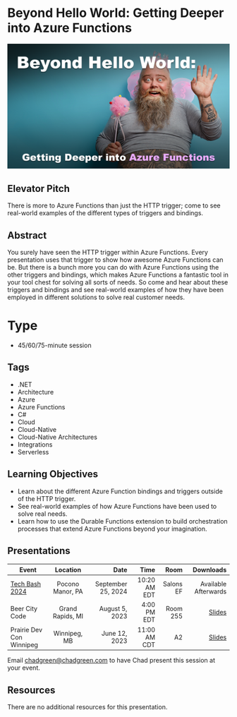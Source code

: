 # Beyond Hello World: Getting Deeper into Azure Functions

![Presentation Title](thumbnail.jpg)

## Elevator Pitch
There is more to Azure Functions than just the HTTP trigger; come to see real-world examples of the different types of triggers and bindings.

## Abstract
You surely have seen the HTTP trigger within Azure Functions. Every presentation uses that trigger to show how awesome Azure Functions can be. But there is a bunch more you can do with Azure Functions using the other triggers and bindings, which makes Azure Functions a fantastic tool in your tool chest for solving all sorts of needs. So come and hear about these triggers and bindings and see real-world examples of how they have been employed in different solutions to solve real customer needs.

# Type
- 45/60/75-minute session

## Tags
- .NET
- Architecture
- Azure
- Azure Functions
- C#
- Cloud
- Cloud-Native
- Cloud-Native Architectures
- Integrations
- Serverless



## Learning Objectives
- Learn about the different Azure Function bindings and triggers outside of the HTTP trigger.
- See real-world examples of how Azure Functions have been used to solve real needs.
- Learn how to use the Durable Functions extension to build orchestration processes that extend Azure Functions beyond your imagination.

## Presentations

| Event | Location | Date | Time | Room | Downloads |
|-------|:--------:|-----:|-----:|-----:|----------:|
| [Tech Bash 2024](https://www.techbash.com/) | Pocono Manor, PA | September 25, 2024 | 10:20 AM EDT | Salons EF | Available Afterwards |
| Beer City Code | Grand Rapids, MI | August 5, 2023 | 4:00 PM EDT | Room 255 | [Slides](./EventMaterials/BeyondHelloWorld_GettingDeeperIntoAzureFunctions-BeerCityCode.pdf)|
| Prairie Dev Con Winnipeg | Winnipeg, MB | June 12, 2023 | 11:00 AM CDT | A2 | [Slides](./EventMaterials/BeyondHelloWorld_GettingDeeperIntoAzureFunctions-PDCWinnipeg.pdf) |

Email [chadgreen@chadgreen.com](mailto:chadgreen@chadgreen.com?subject=Presentation%20Request:%20Getting%20Deeper%20Into%20Azure%20Functions) to have Chad present this session at your event.

## Resources

There are no additional resources for this presentation.
